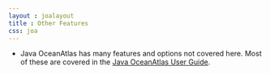 ```yaml
---
layout : joalayout
title : Other Features
css: joa
---
```

<p>
	<ul>
		<li>Java OceanAtlas has many features and options not covered here. Most of these are covered in the <a href="http://odf.ucsd.edu/joa/userguide/index.html">Java OceanAtlas User Guide</a>.</li>
	</ul>
  </p>
